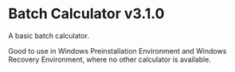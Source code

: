 # Batch Calculator v3.1.0
A basic batch calculator.

Good to use in Windows Preinstallation Environment and Windows Recovery Environment, where no other calculator is available.
